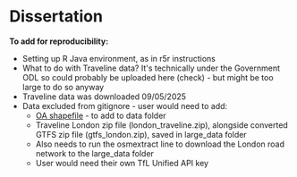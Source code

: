 # Dissertation

**To add for reproducibility:**
- Setting up R Java environment, as in r5r instructions
- What to do with Traveline data? It's technically under the Government ODL so could probably be uploaded here (check) - but might be too large to do so anyway
- Traveline data was downloaded 09/05/2025
- Data excluded from gitignore - user would need to add:
  - [OA shapefile](https://geoportal.statistics.gov.uk/datasets/31dac98df61a4312991646842b147e2f_0/explore?location=52.693294%2C-2.489483%2C6.49) - to add to data folder
  - Traveline London zip file (london_traveline.zip), alongside converted GTFS zip file (gtfs_london.zip), saved in large_data folder
  - Also needs to run the osmextract line to download the London road network to the large_data folder
  - User would need their own TfL Unified API key
